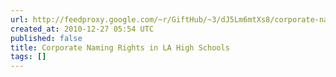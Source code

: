 ```yaml
---
url: http://feedproxy.google.com/~r/GiftHub/~3/dJ5Lm6mtXs8/corporate-naming-rights-in-la-high-schools.html
created_at: 2010-12-27 05:54 UTC
published: false
title: Corporate Naming Rights in LA High Schools
tags: []
---
```



